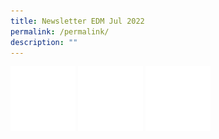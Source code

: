 ```yaml
---
title: Newsletter EDM Jul 2022
permalink: /permalink/
description: ""
---
```

![](/images/Newsletter%20EDM%20HTML%20Image/facebook-icon.png)
![](/images/Newsletter%20EDM%20HTML%20Image/insta-icon.png)
![](/images/Newsletter%20EDM%20HTML%20Image/website-icon.png)